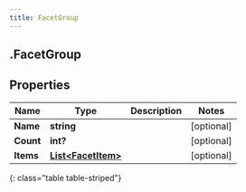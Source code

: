 ```yaml
---
title: FacetGroup
---
```

## .FacetGroup

## Properties

|Name | Type | Description | Notes|
|------------ | ------------- | ------------- | -------------|
| **Name** | **string** |  | [optional] |
| **Count** | **int?** |  | [optional] |
| **Items** | [**List&lt;FacetItem&gt;**](FacetItem.html) |  | [optional] |
{: class="table table-striped"}


